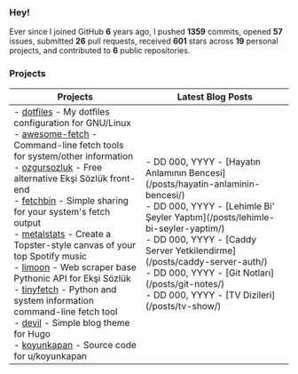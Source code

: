 ### Hey!

Ever since I joined GitHub **6** years ago, I pushed **1359** commits, opened **57** issues, submitted **26** pull requests, received **601** stars across **19** personal projects, and contributed to **6** public repositories.

### Projects

<table>
  <thead>
    <tr>
      <th>Projects</th>
      <th>Latest Blog Posts</th>
    </tr>
  </thead>
  <tbody>
    <tr>
      <td>
        - <a href="https://github.com/beucismis/dotfiles">dotfiles</a> - My dotfiles configuration for GNU/Linux <br/>
        - <a href="https://github.com/beucismis/awesome-fetch">awesome-fetch</a> - Command-line fetch tools for system/other information <br/>
        - <a href="https://github.com/beucismis/ozgursozluk">ozgursozluk</a> - Free alternative Ekşi Sözlük front-end <br/>
        - <a href="https://github.com/beucismis/fetchbin">fetchbin</a> - Simple sharing for your system's fetch output <br/>
        - <a href="https://github.com/beucismis/metalstats">metalstats</a> - Create a Topster-style canvas of your top Spotify music <br/>
        - <a href="https://github.com/beucismis/limoon">limoon</a> - Web scraper base Pythonic API for Ekşi Sözlük <br/>
        - <a href="https://github.com/beucismis/tinyfetch">tinyfetch</a> - Python and system information command-line fetch tool <br/>
        - <a href="https://github.com/beucismis/devil">devil</a> - Simple blog theme for Hugo <br/>
        - <a href="https://github.com/beucismis/koyunkapan">koyunkapan</a> - Source code for u/koyunkapan
      </td>
      <td>
        <!-- BLOG-POST-LIST:START -->- DD 000, YYYY - [Hayatın Anlamının Bencesi](/posts/hayatin-anlaminin-bencesi/) <br/>- DD 000, YYYY - [Lehimle Bi&#39; Şeyler Yaptım](/posts/lehimle-bi-seyler-yaptim/) <br/>- DD 000, YYYY - [Caddy Server Yetkilendirme](/posts/caddy-server-auth/) <br/>- DD 000, YYYY - [Git Notları](/posts/git-notes/) <br/>- DD 000, YYYY - [TV Dizileri](/posts/tv-show/) <br/><!-- BLOG-POST-LIST:END -->
      </td>
    </tr>
  </tbody>
</table>
